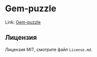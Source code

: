 # Gem-puzzle

Link: [Gem-puzzle](https://ligalaiz.github.io/gem-puzzle/dist/index.html)

## Лицензия

Лицензия MIT, смотрите файл `License.md`.
